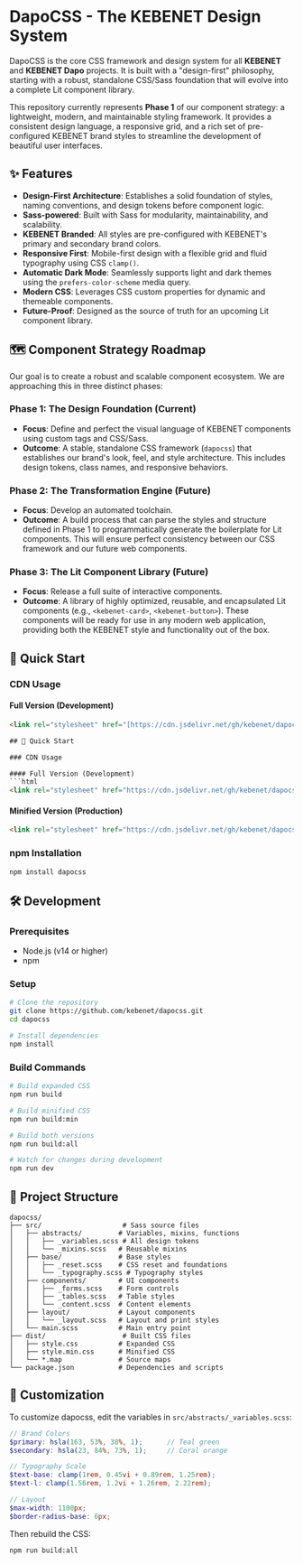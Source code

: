 # DapoCSS - The KEBENET Design System

DapoCSS is the core CSS framework and design system for all **KEBENET** and **KEBENET Dapo** projects. It is built with a "design-first" philosophy, starting with a robust, standalone CSS/Sass foundation that will evolve into a complete Lit component library.

This repository currently represents **Phase 1** of our component strategy: a lightweight, modern, and maintainable styling framework. It provides a consistent design language, a responsive grid, and a rich set of pre-configured KEBENET brand styles to streamline the development of beautiful user interfaces.

## ✨ Features

-   **Design-First Architecture**: Establishes a solid foundation of styles, naming conventions, and design tokens before component logic.
-   **Sass-powered**: Built with Sass for modularity, maintainability, and scalability.
-   **KEBENET Branded**: All styles are pre-configured with KEBENET's primary and secondary brand colors.
-   **Responsive First**: Mobile-first design with a flexible grid and fluid typography using CSS `clamp()`.
-   **Automatic Dark Mode**: Seamlessly supports light and dark themes using the `prefers-color-scheme` media query.
-   **Modern CSS**: Leverages CSS custom properties for dynamic and themeable components.
-   **Future-Proof**: Designed as the source of truth for an upcoming Lit component library.

## 🗺️ Component Strategy Roadmap

Our goal is to create a robust and scalable component ecosystem. We are approaching this in three distinct phases:

### **Phase 1: The Design Foundation (Current)**
-   **Focus**: Define and perfect the visual language of KEBENET components using custom tags and CSS/Sass.
-   **Outcome**: A stable, standalone CSS framework (`dapocss`) that establishes our brand's look, feel, and style architecture. This includes design tokens, class names, and responsive behaviors.

### **Phase 2: The Transformation Engine (Future)**
-   **Focus**: Develop an automated toolchain.
-   **Outcome**: A build process that can parse the styles and structure defined in Phase 1 to programmatically generate the boilerplate for Lit components. This will ensure perfect consistency between our CSS framework and our future web components.

### **Phase 3: The Lit Component Library (Future)**
-   **Focus**: Release a full suite of interactive components.
-   **Outcome**: A library of highly optimized, reusable, and encapsulated Lit components (e.g., `<kebenet-card>`, `<kebenet-button>`). These components will be ready for use in any modern web application, providing both the KEBENET style and functionality out of the box.

## 🚀 Quick Start

### CDN Usage

#### Full Version (Development)
```html
<link rel="stylesheet" href="[https://cdn.jsdelivr.net/gh/kebenet/dapocss@main/dist/style.css](https://cdn.jsdelivr.net/gh/kebenet/dapocss@main/dist/style.css)">

## 🚀 Quick Start

### CDN Usage

#### Full Version (Development)
```html
<link rel="stylesheet" href="https://cdn.jsdelivr.net/gh/kebenet/dapocss@main/dist/style.css">
```

#### Minified Version (Production)
```html
<link rel="stylesheet" href="https://cdn.jsdelivr.net/gh/kebenet/dapocss@main/dist/style.min.css">
```

### npm Installation
```bash
npm install dapocss
```

## 🛠️ Development

### Prerequisites
- Node.js (v14 or higher)
- npm

### Setup
```bash
# Clone the repository
git clone https://github.com/kebenet/dapocss.git
cd dapocss

# Install dependencies
npm install
```

### Build Commands
```bash
# Build expanded CSS
npm run build

# Build minified CSS
npm run build:min

# Build both versions
npm run build:all

# Watch for changes during development
npm run dev
```

## 📁 Project Structure

```
dapocss/
├── src/                    # Sass source files
│   ├── abstracts/         # Variables, mixins, functions
│   │   ├── _variables.scss # All design tokens
│   │   └── _mixins.scss   # Reusable mixins
│   ├── base/              # Base styles
│   │   ├── _reset.scss    # CSS reset and foundations
│   │   └── _typography.scss # Typography styles
│   ├── components/        # UI components
│   │   ├── _forms.scss    # Form controls
│   │   ├── _tables.scss   # Table styles
│   │   └── _content.scss  # Content elements
│   ├── layout/            # Layout components
│   │   └── _layout.scss   # Layout and print styles
│   └── main.scss          # Main entry point
├── dist/                   # Built CSS files
│   ├── style.css          # Expanded CSS
│   ├── style.min.css      # Minified CSS
│   └── *.map              # Source maps
└── package.json           # Dependencies and scripts
```

## 🎨 Customization

To customize dapocss, edit the variables in `src/abstracts/_variables.scss`:

```scss
// Brand Colors
$primary: hsla(163, 53%, 38%, 1);      // Teal green
$secondary: hsla(23, 84%, 73%, 1);     // Coral orange

// Typography Scale
$text-base: clamp(1rem, 0.45vi + 0.89rem, 1.25rem);
$text-l: clamp(1.56rem, 1.2vi + 1.26rem, 2.22rem);

// Layout
$max-width: 1100px;
$border-radius-base: 6px;
```

Then rebuild the CSS:
```bash
npm run build:all
```

